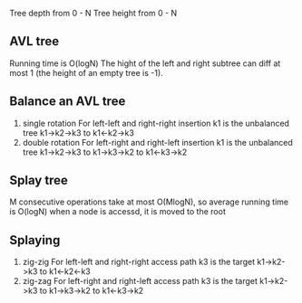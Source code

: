Tree depth from 0 - N
Tree height from 0 - N 
## AVL tree
Running time is O(logN)
The hight of the left and right subtree can diff at most 1 (the height of an empty tree is -1).
## Balance an AVL tree
1. single rotation
For left-left and right-right insertion
k1 is the unbalanced tree 
k1->k2->k3 to k1<-k2->k3
2. double rotation
For left-right and right-left insertion
k1 is the unbalanced tree
k1->k2->k3 to k1->k3->k2 to k1<-k3->k2

## Splay tree
M consecutive operations take at most O(MlogN), so average running time is O(logN)
when a node is accessd, it is moved to the root
## Splaying
1. zig-zig
For left-left and right-right access path
k3 is the target
k1->k2->k3 to k1<-k2<-k3
2. zig-zag
For left-right and right-left access path
k3 is the target
k1->k2->k3 to k1->k3->k2 to k1<-k3->k2